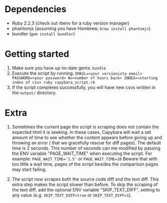 # Dependencies

- Ruby 2.2.3 (check out rbenv for a ruby version manager)
- phantomjs (assuming you have Hombrew, `brew install phantomjs`)
- bundler (`gem install bundler`)

# Getting started
1. Make sure you have up-to-date gems: `bundle`
2. Execute the script by running:
  `EMAIL=<your versionista email> PASSWORD=<your password> N=<number of hours back> INDEX=<starting index of csv> ruby capybara_script.rb`
3. If the script completes successfully, you will have new csvs written in the `output/` directory.

# Extra
1. Sometimes the current page the script is scraping does not contain the expected
html it is seeking. In these cases, Capybara will wait a set amount of time
to see whether the content appears before giving up and throwing an error (
that we gracefully rescue for diff pages). The default time is 2 seconds.
This number of seconds can me modified by passing the ENV variable "PAGE_WAIT_TIME"
when executing the script. For example: `PAGE_WAIT_TIME='1.5'` or `PAGE_WAIT_TIME=10`
Beware that with too little a wait time, pages of the script besides the comparison
pages may start failing.

2. The script now scrapes both the source code diff and the text diff. This extra
step makes the script slower than before. To skip the scraping of the text diff,
add the optional ENV variable "SKIP_TEXT_DIFF", setting to any value (e.g. `SKIP_TEXT_DIFF=true`
or `SKIP_TEXT_DIFF=1`).

